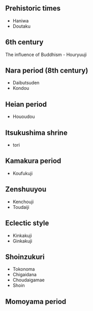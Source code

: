 ## Prehistoric times
+ Haniwa
+ Doutaku
## 6th century
The influence of Buddhism - Houryuuji
## Nara period (8th century)
+ Daibutsuden
+ Kondou
## Heian period
+ Hououdou
## Itsukushima shrine
+ tori
## Kamakura period
+ Koufukuji
## Zenshuuyou
+ Kenchouji
+ Toudaiji
## Eclectic style
+ Kinkakuji
+ Ginkakuji
## Shoinzukuri
+ Tokonoma
+ Chigaidana
+ Choudaigamae
+ Shoin
## Momoyama period